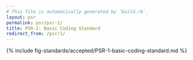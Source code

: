 ```yaml
---
# This file is automatically generated by `build.rb`.
layout: psr
permalink: psr/psr-1/
title: PSR-1: Basic Coding Standard
redirect_from: /psr/1/
---
```


{% include fig-standards/accepted/PSR-1-basic-coding-standard.md %}